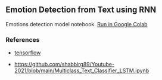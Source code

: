 ## Emotion Detection from Text using RNN

Emotions detection model notebook. [Run in Google Colab](https://colab.research.google.com/drive/1AsQbmxVvi2MLY7HvfNTInfpu7G1_4tYe?usp=sharing)

### References

- [tensorflow](https://www.tensorflow.org/text/tutorials/text_classification_rnn)

- https://github.com/shabbirg89/Youtube-2021/blob/main/Multiclass_Text_Classifier_LSTM.ipynb